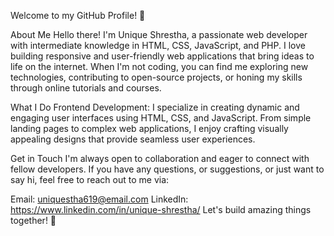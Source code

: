 Welcome to my GitHub Profile! 👋

About Me
Hello there! I'm Unique Shrestha, a passionate web developer with intermediate knowledge in HTML, CSS, JavaScript, and PHP. I love building responsive and user-friendly web applications that bring ideas to life on the internet. When I'm not coding, you can find me exploring new technologies, contributing to open-source projects, or honing my skills through online tutorials and courses.

What I Do
Frontend Development: I specialize in creating dynamic and engaging user interfaces using HTML, CSS, and JavaScript. From simple landing pages to complex web applications, I enjoy crafting visually appealing designs that provide seamless user experiences.

Get in Touch
I'm always open to collaboration and eager to connect with fellow developers. If you have any questions, or suggestions, or just want to say hi, feel free to reach out to me via:

Email: uniquestha619@email.com
LinkedIn: https://www.linkedin.com/in/unique-shrestha/
Let's build amazing things together! 🚀

